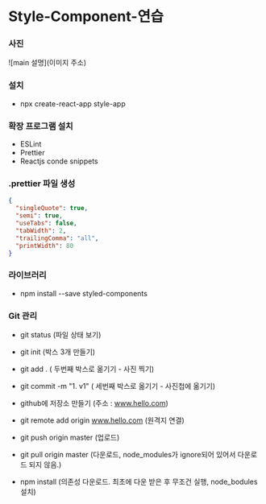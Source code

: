 # Style-Component-연습

### 사진

![main 설명](이미지 주소)

### 설치

- npx create-react-app style-app

### 확장 프로그램 설치

- ESLint
- Prettier
- Reactjs conde snippets

### .prettier 파일 생성

```json
{
  "singleQuote": true,
  "semi": true,
  "useTabs": false,
  "tabWidth": 2,
  "trailingComma": "all",
  "printWidth": 80
}
```

### 라이브러리

- npm install --save styled-components

### Git 관리

- git status (파일 상태 보기)
- git init (박스 3개 만들기)
- git add . ( 두번째 박스로 옮기기 - 사진 찍기)
- git commit -m "1. v1" ( 세번째 박스로 옮기기 - 사진첩에 옮기기)

- github에 저장소 만들기 (주소 : www.hello.com)

- git remote add origin www.hello.com (원격지 연결)
- git push origin master (업로드)

- git pull origin master (다운로드, node_modules가 ignore되어 있어서 다운로드 되지 않음.)
- npm install (의존성 다운로드. 최초에 다운 받은 후 무조건 실행, node_bodules 설치)
